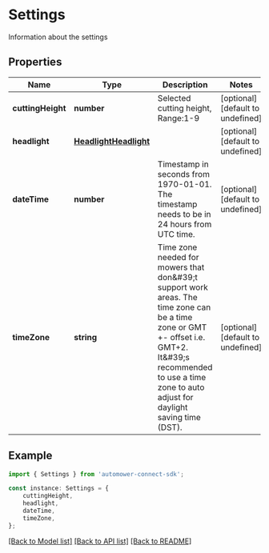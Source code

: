 # Settings

Information about the settings

## Properties

Name | Type | Description | Notes
------------ | ------------- | ------------- | -------------
**cuttingHeight** | **number** | Selected cutting height, Range:1-9 | [optional] [default to undefined]
**headlight** | [**HeadlightHeadlight**](HeadlightHeadlight.md) |  | [optional] [default to undefined]
**dateTime** | **number** | Timestamp in seconds from 1970-01-01. The timestamp needs to be in 24 hours from UTC time. | [optional] [default to undefined]
**timeZone** | **string** | Time zone needed for mowers that don\&#39;t support work areas. The time zone can be a time zone or GMT +- offset i.e. GMT+2. It\&#39;s recommended to use a time zone to auto adjust for daylight saving time (DST). | [optional] [default to undefined]

## Example

```typescript
import { Settings } from 'automower-connect-sdk';

const instance: Settings = {
    cuttingHeight,
    headlight,
    dateTime,
    timeZone,
};
```

[[Back to Model list]](../README.md#documentation-for-models) [[Back to API list]](../README.md#documentation-for-api-endpoints) [[Back to README]](../README.md)
